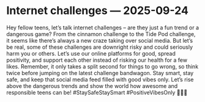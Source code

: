 # Internet challenges — 2025-09-24

Hey fellow teens, let’s talk internet challenges – are they just a fun trend or a dangerous game? From the cinnamon challenge to the Tide Pod challenge, it seems like there’s always a new craze taking over social media. But let’s be real, some of these challenges are downright risky and could seriously harm you or others. Let’s use our online platforms for good, spread positivity, and support each other instead of risking our health for a few likes. Remember, it only takes a split second for things to go wrong, so think twice before jumping on the latest challenge bandwagon. Stay smart, stay safe, and keep that social media feed filled with good vibes only. Let’s rise above the dangerous trends and show the world how awesome and responsible teens can be! #StaySafeStaySmart #PositiveVibesOnly 💪🌟✨